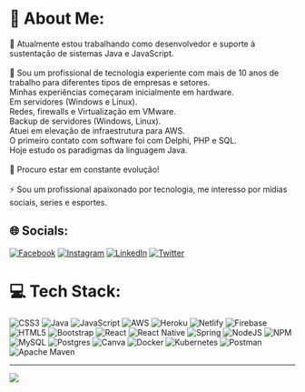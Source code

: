 # 💫 About Me:
🔭 Atualmente estou trabalhando como desenvolvedor e suporte à sustentação de sistemas Java e JavaScript.<br><br>👯 Sou um profissional de tecnologia experiente com mais de 10 anos de trabalho para diferentes tipos de empresas e setores. <br>Minhas experiências começaram inicialmente em hardware. <br>Em servidores (Windows e Linux). <br>Redes, firewalls e Virtualização em VMware. <br>Backup de servidores (Windows, Linux). <br>Atuei em elevação de infraestrutura para AWS. <br>O primeiro contato com software foi com Delphi, PHP e SQL. <br>Hoje estudo os paradigmas da linguagem Java.<br><br>🌱 Procuro estar em constante evolução!<br><br>⚡ Sou um profissional apaixonado por tecnologia, me interesso por mídias sociais, series e esportes.


## 🌐 Socials:
[![Facebook](https://img.shields.io/badge/Facebook-%231877F2.svg?logo=Facebook&logoColor=white)](https://facebook.com/fabianocar.oficial) [![Instagram](https://img.shields.io/badge/Instagram-%23E4405F.svg?logo=Instagram&logoColor=white)](https://instagram.com/_cardoso.fabiano) [![LinkedIn](https://img.shields.io/badge/LinkedIn-%230077B5.svg?logo=linkedin&logoColor=white)](https://linkedin.com/in/fabiano-card) [![Twitter](https://img.shields.io/badge/Twitter-%231DA1F2.svg?logo=Twitter&logoColor=white)](https://twitter.com/@slbiano) 

# 💻 Tech Stack:
![CSS3](https://img.shields.io/badge/css3-%231572B6.svg?style=for-the-badge&logo=css3&logoColor=white) ![Java](https://img.shields.io/badge/java-%23ED8B00.svg?style=for-the-badge&logo=java&logoColor=white) ![JavaScript](https://img.shields.io/badge/javascript-%23323330.svg?style=for-the-badge&logo=javascript&logoColor=%23F7DF1E) ![AWS](https://img.shields.io/badge/AWS-%23FF9900.svg?style=for-the-badge&logo=amazon-aws&logoColor=white) ![Heroku](https://img.shields.io/badge/heroku-%23430098.svg?style=for-the-badge&logo=heroku&logoColor=white) ![Netlify](https://img.shields.io/badge/netlify-%23000000.svg?style=for-the-badge&logo=netlify&logoColor=#00C7B7) ![Firebase](https://img.shields.io/badge/firebase-%23039BE5.svg?style=for-the-badge&logo=firebase) ![HTML5](https://img.shields.io/badge/html5-%23E34F26.svg?style=for-the-badge&logo=html5&logoColor=white) ![Bootstrap](https://img.shields.io/badge/bootstrap-%23563D7C.svg?style=for-the-badge&logo=bootstrap&logoColor=white) ![React](https://img.shields.io/badge/react-%2320232a.svg?style=for-the-badge&logo=react&logoColor=%2361DAFB) ![React Native](https://img.shields.io/badge/react_native-%2320232a.svg?style=for-the-badge&logo=react&logoColor=%2361DAFB) ![Spring](https://img.shields.io/badge/spring-%236DB33F.svg?style=for-the-badge&logo=spring&logoColor=white) ![NodeJS](https://img.shields.io/badge/node.js-6DA55F?style=for-the-badge&logo=node.js&logoColor=white) ![NPM](https://img.shields.io/badge/NPM-%23000000.svg?style=for-the-badge&logo=npm&logoColor=white) ![MySQL](https://img.shields.io/badge/mysql-%2300f.svg?style=for-the-badge&logo=mysql&logoColor=white) ![Postgres](https://img.shields.io/badge/postgres-%23316192.svg?style=for-the-badge&logo=postgresql&logoColor=white) ![Canva](https://img.shields.io/badge/Canva-%2300C4CC.svg?style=for-the-badge&logo=Canva&logoColor=white) ![Docker](https://img.shields.io/badge/docker-%230db7ed.svg?style=for-the-badge&logo=docker&logoColor=white) ![Kubernetes](https://img.shields.io/badge/kubernetes-%23326ce5.svg?style=for-the-badge&logo=kubernetes&logoColor=white) ![Postman](https://img.shields.io/badge/Postman-FF6C37?style=for-the-badge&logo=postman&logoColor=white) ![Apache Maven](https://img.shields.io/badge/Apache%20Maven-C71A36?style=for-the-badge&logo=Apache%20Maven&logoColor=white)

---
[![](https://visitcount.itsvg.in/api?id=fabianocar&icon=0&color=0)](https://visitcount.itsvg.in)

<!-- Proudly created with GPRM ( https://gprm.itsvg.in ) -->
